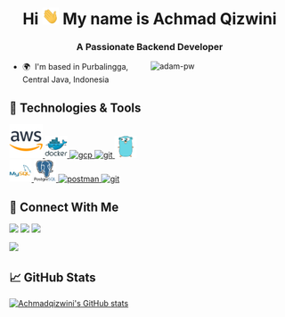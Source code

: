 <p>
  <h1 align="center"><b>  Hi <img src="https://raw.githubusercontent.com/raorafarhan/raorafarhan/main/wave.gif" width="30px" height="30px" /> My name is Achmad Qizwini</b></h1>

</p>

<p>
  <h3 align="center"><b> A Passionate Backend Developer</b></h3>

</p>

<p><img align="right" src="https://github.com/Adam-pw/Adam-pw/blob/main/animation_500_kxa883sd.gif" alt="adam-pw" height="250" width="250"/></p>

* 🌍  I'm based in Purbalingga, Central Java, Indonesia

## 🔧 Technologies & Tools

<p align="left"> <a href="https://aws.amazon.com" target="_blank" rel="noreferrer"> <img src="https://raw.githubusercontent.com/devicons/devicon/master/icons/amazonwebservices/amazonwebservices-original-wordmark.svg" alt="aws" width="60" height="60"/> </a> <a href="https://www.docker.com/" target="_blank" rel="noreferrer"> <img src="https://raw.githubusercontent.com/devicons/devicon/master/icons/docker/docker-original-wordmark.svg" alt="docker" width="40" height="40"/> </a> <a href="https://cloud.google.com" target="_blank" rel="noreferrer"> <img src="https://www.vectorlogo.zone/logos/google_cloud/google_cloud-icon.svg" alt="gcp" width="40" height="40"/> </a> <a href="https://git-scm.com/" target="_blank" rel="noreferrer"> <img src="https://www.vectorlogo.zone/logos/git-scm/git-scm-icon.svg" alt="git" width="40" height="40"/> </a> <a href="https://golang.org" target="_blank" rel="noreferrer"> <img src="https://raw.githubusercontent.com/devicons/devicon/master/icons/go/go-original.svg" alt="go" width="40" height="40"/> </a> <a href="https://www.mysql.com/" target="_blank" rel="noreferrer"> <img src="https://raw.githubusercontent.com/devicons/devicon/master/icons/mysql/mysql-original-wordmark.svg" alt="mysql" width="40" height="40"/> </a> <a href="https://www.postgresql.org" target="_blank" rel="noreferrer"> <img src="https://raw.githubusercontent.com/devicons/devicon/master/icons/postgresql/postgresql-original-wordmark.svg" alt="postgresql" width="40" height="40"/> </a> <a href="https://postman.com" target="_blank" rel="noreferrer"> <img src="https://www.vectorlogo.zone/logos/getpostman/getpostman-icon.svg" alt="postman" width="40" height="40"/> </a> <a href="https://git-scm.com/" target="_blank" rel="noreferrer"> <img src="https://upload.wikimedia.org/wikipedia/commons/e/e0/Git-logo.svg" alt="git" width="70" height="70"/> </a> </p>

## :iphone: Connect With Me

<p align="left"> <a href="https://www.github.com/Achmadqizwini" target="_blank" rel="noreferrer"><img src="https://img.shields.io/badge/GitHub-100000?style=for-the-badge&logo=github&logoColor=white" /></a> <a href="https://www.hackerrank.com/achmadqizwini4" target="_blank" rel="noreferrer"><img src="https://img.shields.io/badge/-Hackerrank-2EC866?style=for-the-badge&logo=HackerRank&logoColor=white" /></a> <a href="https://leetcode.com/Achmadqizwini/" target="_blank" rel="noreferrer"><img src="https://img.shields.io/badge/-LeetCode-FFA116?style=for-the-badge&logo=LeetCode&logoColor=black" /></a></p> <a href="https://www.linkedin.com/in/achmad-qizwini-69b580262/" target="_blank" rel="noreferrer"><img src="https://img.shields.io/badge/LinkedIn-0077B5?style=for-the-badge&logo=linkedin&logoColor=white" /></a></p>

## &#x1f4c8; GitHub Stats

<a href="http://www.github.com/Achmadqizwini"><img src="achmad-qizwini-88f2.vercel.app/api?username=Achmadqizwini&show_icons=true&hide=&count_private=true&theme=tokyonight" alt="Achmadqizwini's GitHub stats" /></a>